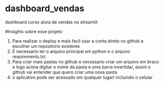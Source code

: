 # dashboard_vendas
dashboard curso alura de vendas no streamlit

#Insights sobre esse projeto
1. Para realizar o deploy e mais facil usar a conta direto no github e escolher um repositorio existente
2. É necessario ter o arquivo principal em python e o arquivo requirements.txt
3. Para criar mais pastas no github e necessario criar um arquivo em braco e logo acima digitar o nome da pasta e uma barra invertida/, assim o github vai entender que quero criar uma nova pasta
4. o aplicativo pode ser acessado em qualquer lugar! incluindo o celular

